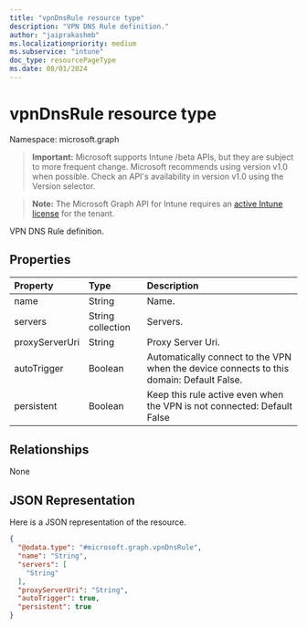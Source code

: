 ```yaml
---
title: "vpnDnsRule resource type"
description: "VPN DNS Rule definition."
author: "jaiprakashmb"
ms.localizationpriority: medium
ms.subservice: "intune"
doc_type: resourcePageType
ms.date: 08/01/2024
---
```


# vpnDnsRule resource type

Namespace: microsoft.graph

> **Important:** Microsoft supports Intune /beta APIs, but they are subject to more frequent change. Microsoft recommends using version v1.0 when possible. Check an API's availability in version v1.0 using the Version selector.

> **Note:** The Microsoft Graph API for Intune requires an [active Intune license](https://go.microsoft.com/fwlink/?linkid=839381) for the tenant.

VPN DNS Rule definition.

## Properties
|Property|Type|Description|
|:---|:---|:---|
|name|String|Name.|
|servers|String collection|Servers.|
|proxyServerUri|String|Proxy Server Uri.|
|autoTrigger|Boolean|Automatically connect to the VPN when the device connects to this domain: Default False.|
|persistent|Boolean|Keep this rule active even when the VPN is not connected: Default False|

## Relationships
None

## JSON Representation
Here is a JSON representation of the resource.
<!-- {
  "blockType": "resource",
  "@odata.type": "microsoft.graph.vpnDnsRule"
}
-->
``` json
{
  "@odata.type": "#microsoft.graph.vpnDnsRule",
  "name": "String",
  "servers": [
    "String"
  ],
  "proxyServerUri": "String",
  "autoTrigger": true,
  "persistent": true
}
```